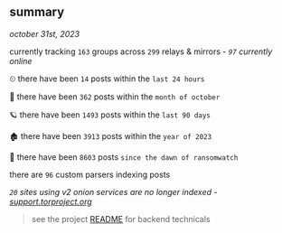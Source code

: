 
## summary
_october 31st, 2023_

currently tracking `163` groups across `299` relays & mirrors - _`97` currently online_

⏲ there have been `14` posts within the `last 24 hours`

🦈 there have been `362` posts within the `month of october`

🪐 there have been `1493` posts within the `last 90 days`

🏚 there have been `3913` posts within the `year of 2023`

🦕 there have been `8603` posts `since the dawn of ransomwatch`

there are `96` custom parsers indexing posts

_`20` sites using v2 onion services are no longer indexed - [support.torproject.org](https://support.torproject.org/onionservices/v2-deprecation/)_

> see the project [README](https://github.com/joshhighet/ransomwatch#ransomwatch--) for backend technicals
